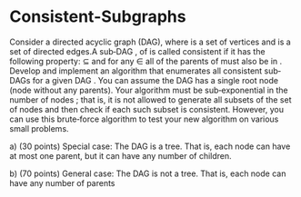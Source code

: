 # Consistent-Subgraphs

Consider	a	directed	acyclic	graph	(DAG),	where		is	a	set	of	vertices	and		is	a	set	of	directed	edges.A	sub‐DAG	, of	is	called	consistent	if	it	has	the	following	property:	⊆ 	and	for	any		∈		all	of	the	parents	of		must	also	be	in	.	Develop	and	implement	an	algorithm	that	enumerates	all	consistent	sub‐DAGs	for	a	given	DAG	.	You	can	assume	the	DAG	has	a	single	root	node	(node	without	any	parents).	Your	algorithm	must	be	sub‐exponential	in	the	number	of	nodes	;	that	is,	it	is	not	allowed	to	generate	all	subsets	of	the	set	of	nodes		and	then	check	if	each	such	subset	is	consistent.	However,	you	can	use	this	brute‐force	algorithm	to	test	your	new	algorithm	on	various	small	problems.

a)	(30	points)	Special	case:	The	DAG		is	a	tree.	That	is,	each	node	can	have	at	most	one	parent,	but	it	can	have	any	number	of	children.

b)	(70	points)	General	case:	The	DAG		is	not	a	tree.	That	is,	each	node	can	have	any	number	of	parents

